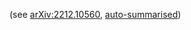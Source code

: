 (see [arXiv:2212.10560](https://arxiv.org/abs/2212.10560), [auto-summarised](/assets/papers/summary-self-instruction-transcribed-d1-gpt-3.5-turbo-16k.html))
